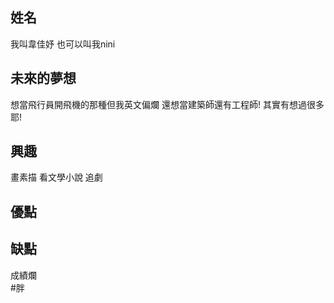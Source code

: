 
## 姓名
我叫韋佳妤 也可以叫我nini

## 未來的夢想
想當飛行員開飛機的那種但我英文偏爛
還想當建築師還有工程師!
其實有想過很多耶! 

## 興趣
畫素描 看文學小說 追劇


## 優點



## 缺點
成績爛  
#胖
